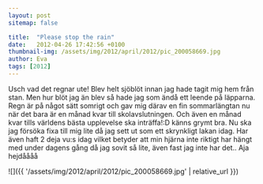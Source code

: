 ```yaml
---
layout: post
sitemap: false

title:  "Please stop the rain"
date:   2012-04-26 17:42:56 +0100
thumbnail-img: /assets/img/2012/april/2012/pic_200058669.jpg
author: Eva
tags: [2012]
---
```


Usch vad det regnar ute! Blev helt sjöblöt innan jag hade tagit mig hem från stan. Men hur blöt jag än blev så hade jag som ändå ett leende på läpparna. Regn är på något sätt somrigt och gav mig därav en fin sommarlängtan nu när det bara är en månad kvar till skolavslutningen. Och även en månad kvar tills världens bästa upplevelse ska inträffa!:D känns grymt bra. Nu ska jag försöka fixa till mig lite då jag sett ut som ett skrynkligt lakan idag. Har även haft 2 deja vu:s idag vilket betyder att min hjärna inte riktigt har hängt med under dagens gång då jag sovit så lite, även fast jag inte har det.. Aja hejdåååå

![]({{ '/assets/img/2012/april/2012/pic_200058669.jpg'  | relative_url }})

